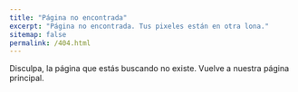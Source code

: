 ```yaml
---
title: "Página no encontrada"
excerpt: "Página no encontrada. Tus pixeles están en otra lona."
sitemap: false
permalink: /404.html
---
```


Disculpa, la página que estás buscando no existe. Vuelve a nuestra página principal.



<!-- Favicon -->
<link rel="apple-touch-icon" sizes="180x180" href="/apple-touch-icon.png">
<link rel="icon" type="image/png" sizes="32x32" href="/favicon-32x32.png">
<link rel="icon" type="image/png" sizes="16x16" href="/favicon-16x16.png">
<link rel="manifest" href="/site.webmanifest">
<link rel="mask-icon" href="/safari-pinned-tab.svg" color="#5bbad5">
<meta name="msapplication-TileColor" content="#b91d47">
<meta name="theme-color" content="#ffffff">
